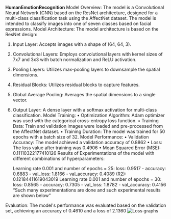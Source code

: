 **HumanEmotionRecognition**
Model Overview:
The model is a Convolutional Neural Network (CNN) based on the ResNet architecture, designed for a multi-class classification task using the AffectNet dataset. The model is intended to classify images into one of seven classes based on facial expressions.
Model Architecture:
The model architecture is based on the ResNet design:
1.	Input Layer: Accepts images with a shape of (64, 64, 3).
2.	Convolutional Layers: Employs convolutional layers with kernel sizes of 7x7 and 3x3 with batch normalization and ReLU activation.
3.	Pooling Layers: Utilizes max-pooling layers to downsample the spatial dimensions.
4.	Residual Blocks: Utilizes residual blocks to capture features.
5.	Global Average Pooling: Averages the spatial dimensions to a single vector.
6.	Output Layer: A dense layer with a softmax activation for multi-class classification.
Model Training:
•	Optimization Algorithm: Adam optimizer was used with the categorical cross-entropy loss function.
•	Training Data: Train and validation images were loaded and pre-processed from the AffectNet dataset.
•	Training Duration: The model was trained for 50 epochs with a batch size of 32.
Model Performance:
•	Validation Accuracy: The model achieved a validation accuracy of 0.8862
•	Loss: The loss value after training was 0.4906
•	Mean Squared Error (MSE): 0.11110322177410126
Results of Experimentations of the model with different combinations of hyperparameters:

	Learning rate 0.001 and number of epochs = 25:
	loss: 0.9517 - accuracy: 0.6883 - val_loss: 1.8166 - val_accuracy: 0.4089
	(R2): 0.12184411619043019
	Learning rate 0.001 and number of epochs = 30:
	loss: 0.8565 - accuracy: 0.7305 - val_loss: 1.8782 - val_accuracy: 0.4156
	“Such many experimentations are done and such experimental results 
are shown below”

Evaluation:
The model's performance was evaluated based on the validation set, achieving an accuracy of  0.4610 and a loss of 2.1360
![Loss graphs]([images/revenue_chart.png](https://github.com/chandualcs/HumanEmotionRecognition/blob/main/images/loss_graphs.png))
